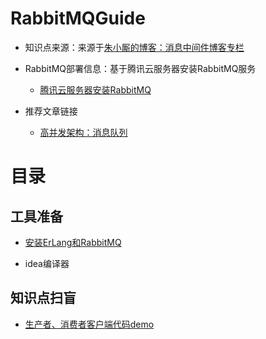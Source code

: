 RabbitMQGuide
=====

* 知识点来源：来源于<a href="https://blog.csdn.net/u013256816/category_9268265.html">朱小厮的博客：消息中间件博客专栏</a>

* RabbitMQ部署信息：基于腾讯云服务器安装RabbitMQ服务

    * <a href="https://blog.csdn.net/weixin_44146379/article/details/103742720">腾讯云服务器安装RabbitMQ</a>
    
* 推荐文章链接
   
    * <a href="https://github.com/doocs/advanced-java">高并发架构：消息队列</a>
   
    
目录
====

工具准备
------

* <a href="https://blog.csdn.net/weixin_44146379/article/details/103742720">安装ErLang和RabbitMQ</a>

* idea编译器

知识点扫盲
------

* <a href="https://github.com/DemoTransfer/RabbitMQGuide/tree/master/coding/simpleDemo">生产者、消费者客户端代码demo</a>




